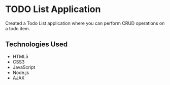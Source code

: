 # TODO List Application

Created a Todo List application where you can perform CRUD operations on a todo item.

## Technologies Used

- HTML5
- CSS3
- JavaScript
- Node.js
- AJAX